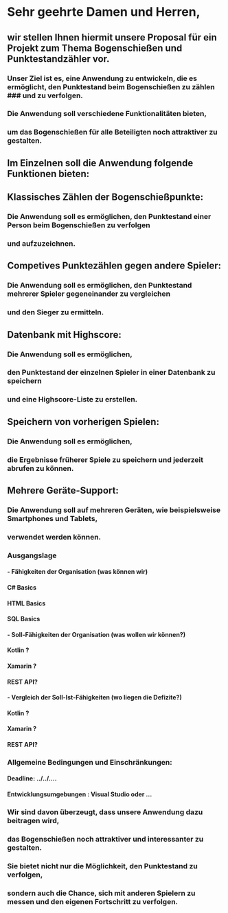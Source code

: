 # Sehr geehrte Damen und Herren,

## wir stellen Ihnen hiermit unsere Proposal für ein Projekt zum Thema Bogenschießen und Punktestandzähler vor.

### Unser Ziel ist es, eine Anwendung zu entwickeln, die es ermöglicht, den Punktestand beim Bogenschießen zu zählen ### und zu verfolgen. 
### Die Anwendung soll verschiedene Funktionalitäten bieten, 
### um das Bogenschießen für alle Beteiligten noch attraktiver zu gestalten.

## Im Einzelnen soll die Anwendung folgende Funktionen bieten:

## Klassisches Zählen der Bogenschießpunkte: 
### Die Anwendung soll es ermöglichen, den Punktestand einer Person beim Bogenschießen zu verfolgen 
### und aufzuzeichnen.

## Competives Punktezählen gegen andere Spieler: 
### Die Anwendung soll es ermöglichen, den Punktestand mehrerer Spieler gegeneinander zu vergleichen 
### und den Sieger zu ermitteln.

## Datenbank mit Highscore: 
### Die Anwendung soll es ermöglichen, 
### den Punktestand der einzelnen Spieler in einer Datenbank zu speichern 
### und eine Highscore-Liste zu erstellen.

## Speichern von vorherigen Spielen: 
### Die Anwendung soll es ermöglichen, 
### die Ergebnisse früherer Spiele zu speichern und jederzeit abrufen zu können.

## Mehrere Geräte-Support: 
### Die Anwendung soll auf mehreren Geräten, wie beispielsweise Smartphones und Tablets, 
### verwendet werden können.

### Ausgangslage

#### - Fähigkeiten der Organisation (was können wir)

#### C# Basics
#### HTML Basics
#### SQL Basics

#### - Soll-Fähigkeiten der Organisation (was wollen wir können?)

#### Kotlin ?
#### Xamarin ?
#### REST API?

#### - Vergleich der Soll-Ist-Fähigkeiten (wo liegen die Defizite?)

#### Kotlin ?
#### Xamarin ?
#### REST API?

### Allgemeine Bedingungen und Einschränkungen:

#### Deadline: ../../....
#### Entwicklungsumgebungen : Visual Studio oder ...

### Wir sind davon überzeugt, dass unsere Anwendung dazu beitragen wird, 
### das Bogenschießen noch attraktiver und interessanter zu gestalten. 
### Sie bietet nicht nur die Möglichkeit, den Punktestand zu verfolgen, 
### sondern auch die Chance, sich mit anderen Spielern zu messen und den eigenen Fortschritt zu verfolgen.
